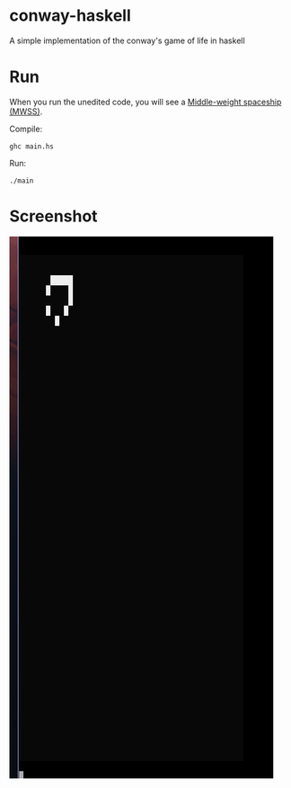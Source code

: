 # conway-haskell
A simple implementation of the conway's game of life in haskell

# Run
When you run the unedited code, you will see a [Middle-weight spaceship (MWSS)](https://en.wikipedia.org/wiki/Conway%27s_Game_of_Life#Examples_of_patterns). 

Compile:
```shell
ghc main.hs
```

Run:
```shell
./main
```

# Screenshot

![Screenshot](/screenshots/screenshot.png?raw=true "Screenshot")

